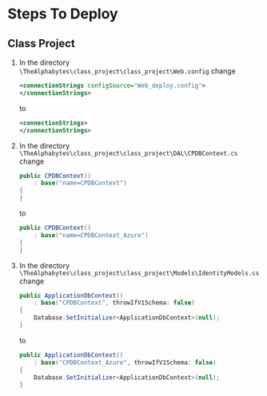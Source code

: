 # **Steps To Deploy**
## Class Project
1. In the directory `\TheAlphabytes\class_project\class_project\Web.config` change
    ```xml
    <connectionStrings configSource="Web_deploy.config">
    </connectionStrings>
    ```
    to
    ```xml
    <connectionStrings>
    </connectionStrings>
    ```

1. In the directory `\TheAlphabytes\class_project\class_project\DAL\CPDBContext.cs` change
    ```csharp
    public CPDBContext()
        : base("name=CPDBContext")
    {
    }
    ```
    to
    ```csharp
    public CPDBContext()
        : base("name=CPDBContext_Azure")
    {
    }
    ```
1. In the directory `\TheAlphabytes\class_project\class_project\Models\IdentityModels.cs` change
    ```csharp
    public ApplicationDbContext()
        : base("CPDBContext", throwIfV1Schema: false)
    {
        Database.SetInitializer<ApplicationDbContext>(null);
    }
    ```
    to
    ```csharp
    public ApplicationDbContext()
        : base("CPDBContext_Azure", throwIfV1Schema: false)
    {
        Database.SetInitializer<ApplicationDbContext>(null);
    }
    ```
